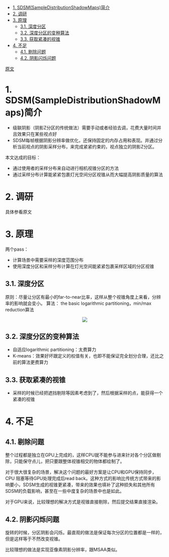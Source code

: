 <!-- TOC -->

- [1. SDSM(SampleDistributionShadowMaps)简介](#1-sdsmsampledistributionshadowmaps简介)
- [2. 调研](#2-调研)
- [3. 原理](#3-原理)
  - [3.1. 深度分区](#31-深度分区)
  - [3.2. 深度分区的变种算法](#32-深度分区的变种算法)
  - [3.3. 获取紧凑的视锥](#33-获取紧凑的视锥)
- [4. 不足](#4-不足)
  - [4.1. 剔除问题](#41-剔除问题)
  - [4.2. 阴影闪烁问题](#42-阴影闪烁问题)

<!-- /TOC -->

[原文](./Sample_distribution_Shadow_Maps.pdf)

# 1. SDSM(SampleDistributionShadowMaps)简介
- 级联阴影（阴影Z分区的传统做法）需要手动或者经验去调，花费大量时间并且效果只在某些视点好
- SDSM每帧根据阴影分辨率做优化，还保持固定的内存占用和表现。并通过分析当前视点的阴影采样分布，来完成紧紧约束的，视点独立的阴影Z分区。

本文达成的目标：
- 通过使用者的采样分布来自动进行相机视锥分区的方法
- 通过采样分布计算能紧紧包裹灯光空间分区视锥从而大幅提高阴影质量的算法

# 2. 调研
具体参看原文

# 3. 原理
两个pass：
- 计算场景中需要采样的深度范围分布
- 使用深度分区和采样分布计算在灯光空间能紧紧包裹采样区域的分区视锥

## 3.1. 深度分区
原则：尽量让分区有最小的far-to-near比率，这样从整个视锥角度上来看，分辨率的影响就会变小。
算法： the basic logarithmic partitioning，min/max reduction算法

<div align="center">

![][SampleDistribution]

</div>

## 3.2. 深度分区的变种算法
- 自适应logarithmic partitioning：太费算力
- K-means：效果好坏跟定义的权值有关，也即不能保证完全划分合理，还比之前的算法更费算力

## 3.3. 获取紧凑的视锥
- 采样的时候已经把遮挡剔除等因素考虑到了，然后根据采样的点，能获得一个紧凑的视锥

# 4. 不足
## 4.1. 剔除问题
整个过程都是独立在GPU上完成的，这样CPU就不能参与进来针对各个分区做剔除，只能保守点儿，把只要跟整体视锥相交的物体都绘制了。

对于很大很复杂的场景，解决这个问题的最好方案是让CPU和GPU保持同步，CPU 阻塞等待GPU处理完成后read back。这种方式的影响比传统方式带来的影响要小，SDSM生成的视锥更紧凑，带来的效果也填补了这种损失和其他所有SDSM的负载影响，甚至在一些中度复杂的场景中也是如此。

对于GPU来说，比较理想的解决方式是视锥直接剔除，然后提交结果直接渲染。

## 4.2. 阴影闪烁问题
旋转的时候，分区阴影会闪烁。最直观的做法是保证每次分区的位置都是一样的，但是这样等于不然改变视锥。

比较理想的做法是实现亚像素阴影分辨率，跟MSAA类似。

[SampleDistribution]: ./SampleDistribution.jpg